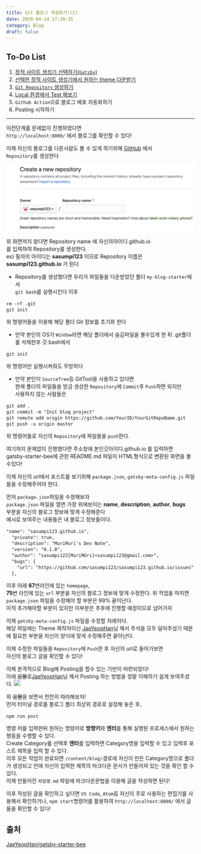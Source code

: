 ```yaml
---
title: Git 블로그 개설하기!(2)
date: 2020-04-14 17:20:25
category: Blog
draft: false
---
```


## To-Do List


1. [정적 사이트 생성기 선택하기(`Gatsby`)](https://sasumpi123.github.io/Blog/gitblogstart1/)
2. [선택한 정적 사이트 생성기에서 원하는 theme 다운받기](https://sasumpi123.github.io/Blog/gitblogstart1/)
3. [`Git Repository` 생성하기](https://sasumpi123.github.io/Blog/gitblogstart2/)
4. [Local 환경에서 Test 해보기](https://sasumpi123.github.io/Blog/gitblogstart2/)
5. `Github Action`으로  블로그 배포 자동화하기
6. Posting 시작하기


***      

이전단계를 문제없이 진행하였다면    
`http://localhost:8000/` 에서 블로그를 확인할 수 있다!

이제 자신의 블로그를 다른사람도 볼 수 있게 하기위해 [GitHub](https://github.com/) 에서   
 `Repository`를 생성한다

 ![](./images/gitRepository.png)

 위 화면까지 왔다면 Repository name 에 자신의아이디.github.io   
 를 입력하여 Repository를 생성한다.   
 ex) 필자의 아이디는 **sasumpi123** 이므로 Repository 이름은   
**sasumpi123.github.io** 가 된다

- Repository를 생성했다면 우리가 파일들을 다운받았던 폴더 `my-blog-starter`에서    
`git bash`를 실행시킨다
이후 
```
rm -rf .git
git init 
```
위 명령어들을 이용해 해당 폴더 Git 정보를 초기화 한다   
- 만약 본인의 OS가 `Window`라면 해당 폴더에서 숨김파일을 볼수있게 한 뒤
.git폴더를 삭제한후 깃 bash에서 
```
git init
```
위 명령어만 실행시켜줘도 무방하다   
- 만약 본인이 `SourceTree`등 GitTool을 사용하고 있다면   
현재 폴더의 파일들을 방금 생성한 `Repository`에 `Commit`후 `Push`하면 되지만   
사용하지 않는 사람들은

```
git add .
git commit -m "Init blog project"
git remote add origin https://github.com/YourID/YourGitRepoName.git
git push -u origin master 
```

위 명령어들로 자신의 `Repository`에 파일들을 `push`한다.

여기까지 문제없이 진행했다면 주소창에 본인깃아이디.github.io 를 입력하면   
gatsby-starter-bee에 관한 README.md 파일이 HTML형식으로 변환된 화면을 볼수있다!

이제 자신의 url에서 포스트를 보기위해 `package.json`, `gatsby-meta-config.js` 파일들을 수정해주어야 한다.

먼저 `package.json`파일을 수정해보자   
`package.json` 파일을 열면 가장 위에보이는 **name**, **description**, **author**, **bugs**    
부분을 자신의 블로그 정보에 맞게 수정해준다   
예시로 보여주는 내용들은 내 블로그 정보들이다.

```js{3}
"name": "sasumpi123.github.io",
  "private": true,
  "description": "MuriMuri's Dev Note",
  "version": "0.1.0",
  "author": "sasumpi123[MuriMUri]<sasumpi123@gmail.com>",
  "bugs": {
    "url": "https://github.com/sasumpi123/sasumpi123.github.io/issues"
  },
```

이후 아래 **67**번라인에 있는 `homepage`,   
**75**번 라인에 있는 `url` 부분을 자신의 블로그 정보에 맞게 수정한다.
위 작업을 마치면 `package.json` 파일을 수정해야 할 부분은 99% 끝이난다.   
아직 추가해야할 부분이 있지만 이부분은 추후에 진행할 예정이므로 넘어가자

이제 `gatsby-meta-config.js` 파일을 수정할 차례이다.   
해당 파일에는 Theme 제작자이신 [JaeYeopHan](https://github.com/JaeYeopHan)님 께서 주석을 모두 달아주셨기 때문에 필요한 부분을 자신이 양식에 맞게 수정해주면 끝이난다.


이제 수정한 파일들을 `Repository`에 `Push`한 후 자신의 url로 들어가보면   
자신의 블로그 글을 확인할 수 있다!   

이제 본격적으로 Blog에 Posting을 할수 있는 기반이 마련되었다!   
아래 ~~움짤~~로[JaeYeopHan](https://github.com/JaeYeopHan)님 께서 Posting 하는 방법을 정말 이해하기 쉽게 보여주셨다.
![](./images/cli-tool-example.gif)


위 ~~움짤~~을 보면서 천천히 따라해보자!   
먼저 터미널 경로를 블로그 폴더 최상위 경로로 설정해 놓은 후,   
```
npm run post
```
명령 어를 입력한뒤 원하는 명령어로 **방향키**와 **엔터**를 통해 실행된 프로세스에서 원하는 행동을 수행할 수 있다.  
Create Category를 선택후 **엔터**를 입력하면 Category명을 입력할 수 있고 입력후 포스트 제목을 입력 할 수 있다.   
이후 모든 작업이 완료되면 
`/content/blog/`경로에 자신이 만든 Category명으로 폴더가 생성되고 안에
자신이 입력한 제목의 마크다운 문서가 만들어져 있는 것을 확인 할 수 있다.   
이제 만들어진 `파일명.md` 파일에 마크다운문법을 이용해 글을 작성하면 된다!

이후 작성된 글을 확인하고 싶다면 `VS Code`, `Atom`등 자신이 주로 사용하는 편집기를 사용해서 확인하거나,    `npm start`명령어를 활용하여 
`http://localhost:8000/` 에서 글들을 확인할 수 있다!



## 출처
[JaeYeopHan/gatsby-starter-bee](https://github.com/JaeYeopHan/gatsby-starter-bee)